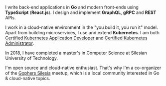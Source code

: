 I&nbsp;write back-end applications in **Go** and modern front-ends using **TypeScript** (**React.js**). I design and implement **GraphQL**, **gRPC** and **REST** APIs.

I&nbsp;work in a cloud-native environment in the "you build it, you run it" model. Apart from building microservices, I use and extend **Kubernetes**. I am both [Certified Kubernetes Application Developer](https://www.youracclaim.com/badges/4ef650a8-2c5d-48df-bdc7-d7bafdd9e4ec) and [Certified Kubernetes Administrator](https://www.youracclaim.com/badges/32059797-c35c-4c49-bcc3-d27268a530df). 

In 2018, I&nbsp;have completed a&nbsp;master's in Computer Science at Silesian University of Technology.

I'm open source and cloud-native enthusiast. That's why I'm a&nbsp;co-organizer of the&nbsp;[Gophers Silesia](https://www.meetup.com/GophersSilesia) meetup, which is a&nbsp;local community interested in Go & cloud-native topics.